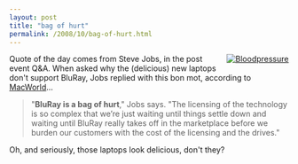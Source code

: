 ```yaml
---
layout: post
title: "bag of hurt"
permalink: /2008/10/bag-of-hurt.html
---
```


<p><a style="float: right;" href="http://sippey.typepad.com/.a/6a00d8341c4f5f53ef010535829aa4970b-pi"><img class="at-xid-6a00d8341c4f5f53ef010535829aa4970b" alt="Bloodpressure" src="http://sippey.typepad.com/.a/6a00d8341c4f5f53ef010535829aa4970b-320wi" style="margin: 0px 0px 5px 5px;" /></a> Quote of the day comes from Steve Jobs, in the post event Q&amp;A.  When asked why the (delicious) new laptops don't support BluRay, Jobs replied with this bon mot, according to <a href="http://www.macworld.com/article/136009/2008/10/liveupdate.html?lsrc=top_1?lsrc=top_1">MacWorld</a>...</p>

<blockquote>
  <p>"<strong>BluRay is a bag of hurt</strong>," Jobs says. "The licensing of the technology is so complex that we’re just waiting until things settle down and waiting until BluRay really takes off in the marketplace before we burden our customers with the cost of the licensing and the drives."</p>
</blockquote>

<p>Oh, and seriously, those laptops look delicious, don't they?</p>



